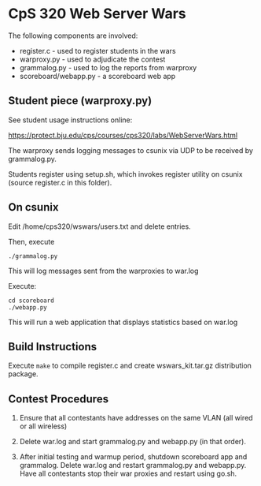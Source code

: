 # CpS 320 Web Server Wars

The following components are involved:

* register.c - used to register students in the wars
* warproxy.py - used to adjudicate the contest
* grammalog.py - used to log the reports from warproxy
* scoreboard/webapp.py - a scoreboard web app

## Student piece (warproxy.py)

See student usage instructions online:

https://protect.bju.edu/cps/courses/cps320/labs/WebServerWars.html

The warproxy sends logging messages to csunix via UDP to be
received by grammalog.py.

Students register using setup.sh, which invokes register utility on csunix 
(source register.c in this folder).

## On csunix

Edit /home/cps320/wswars/users.txt and delete entries.

Then, execute 

    ./grammalog.py

This will log messages sent from the warproxies to war.log

Execute:

    cd scoreboard
    ./webapp.py

This will run a web application that displays statistics based on war.log

## Build Instructions

Execute `make` to compile register.c and create wswars_kit.tar.gz distribution package.

## Contest Procedures

1. Ensure that all contestants have addresses on the same VLAN (all wired or all wireless)

1. Delete war.log and start grammalog.py and webapp.py (in that order).

1. After initial testing and warmup period, shutdown scoreboard app and
   grammalog. Delete war.log and restart grammalog.py and webapp.py. Have all
   contestants stop their war proxies and restart using go.sh.
   